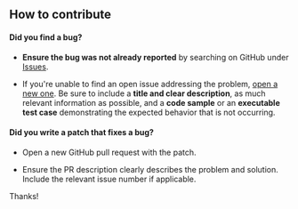 ## How to contribute

#### **Did you find a bug?**

* **Ensure the bug was not already reported** by searching on GitHub under [Issues](https://github.com/sqrlserverjava/sqrl-server-atmosphere/issues).

* If you're unable to find an open issue addressing the problem, [open a new one](https://github.com/sqrlserverjava/sqrl-server-atmosphere/issues/new). Be sure to include a **title and clear description**, as much relevant information as possible, and a **code sample** or an **executable test case** demonstrating the expected behavior that is not occurring.


#### **Did you write a patch that fixes a bug?**

* Open a new GitHub pull request with the patch.

* Ensure the PR description clearly describes the problem and solution. Include the relevant issue number if applicable.


Thanks!
